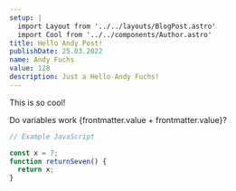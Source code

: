 ```yaml
---
setup: |
  import Layout from '../../layouts/BlogPost.astro'
  import Cool from '../../components/Author.astro'
title: Hello Andy Post!
publishDate: 25.03.2022
name: Andy Fuchs
value: 128
description: Just a Hello Andy Fuchs!
---
```


<Cool name={frontmatter.name} href="https://twitter.com/n_moore" client:load />

This is so cool!

Do variables work {frontmatter.value + frontmatter.value}?

```javascript
// Example JavaScript

const x = 7;
function returnSeven() {
  return x;
}

```
